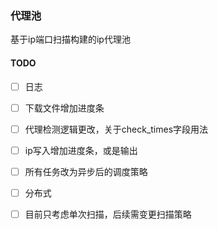 ### 代理池
基于ip端口扫描构建的ip代理池


#### TODO
- [ ] 日志 
- [ ] 下载文件增加进度条
- [ ] 代理检测逻辑更改，关于check_times字段用法
- [ ] ip写入增加进度条，或是输出
- [ ] 所有任务改为异步后的调度策略
- [ ] 分布式
- [ ] 目前只考虑单次扫描，后续需变更扫描策略





